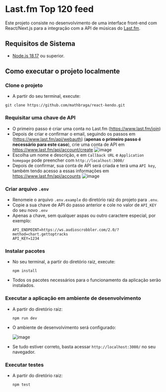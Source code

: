 # Last.fm Top 120 feed
Este projeto consiste no desenvolvimento de uma interface front-end com React/Next.js para a integração com a API de músicas do [Last.fm](https://www.last.fm/pt/home).

## Requisitos de Sistema
- [Node.js 18.17](https://nodejs.org/en) ou superior.

## Como executar o projeto localmente

### Clone o projeto
- A partir do seu terminal, execute:
```
git clone https://github.com/mathbraga/react-kendo.git
```

### Requisitar uma chave de API
- O primeiro passo é criar uma conta no Last.fm (https://www.last.fm/join)
- Depois de criar e confirmar o email, seguindo os passos em (https://www.last.fm/api/webauth) (**apenas o primeiro passo é necessário para este caso**), crie uma conta de API em https://www.last.fm/api/account/create
  ![image](https://github.com/mathbraga/react-kendo/assets/31048764/7543215a-2f0e-4dc2-890b-8b1b5b738785)
- Escolha um nome e descrição, e em `Callback URL` e `Application homepage` pode preencher com `http://localhost:3000/`
- Depois de confirmar, sua conta de API será criada e terá uma `API key`, também tendo acesso a essas informações em https://www.last.fm/api/accounts
  ![image](https://github.com/mathbraga/react-kendo/assets/31048764/91e1393e-7d5f-4ee1-a17e-9ca5a48e92af)

### Criar arquivo `.env`
- Renomeie o arquivo `.env.example` do diretório raiz do projeto para `.env`.
- Copie a sua chave de API do passo anterior e cole no valor de `API_KEY` do seu novo `.env`
- Apenas a chave, sem qualquer aspas ou outro caractere especial, por exemplo:
  ```
  API_ENDPOINT=https://ws.audioscrobbler.com/2.0/?method=chart.gettoptracks
  API_KEY=1234
  ```

### Instalar pacotes
- No seu terminal, a partir do diretório raiz, execute:
  ```
  npm install
  ```
- Todos os pacotes necessários para o funcionamento da aplicação serão instalados.

### Executar a aplicação em ambiente de desenvolvimento
- A partir do diretório raiz:
  ```
  npm run dev
  ```
- O ambiente de desenvolvimento será configurado:
  
  ![image](https://github.com/mathbraga/react-kendo/assets/31048764/ac8fc41e-d548-4662-9233-6794f838982c)
- Se tudo estiver correto, basta acessar `http://localhost:3000/` no seu navegador.

### Executar testes
- A partir do diretório raiz:
  ```
  npm test
  ```



